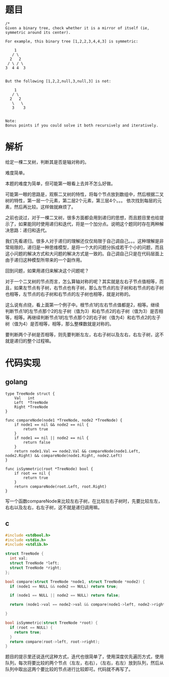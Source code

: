 # 题目
```
/*
Given a binary tree, check whether it is a mirror of itself (ie, symmetric around its center).

For example, this binary tree [1,2,2,3,4,4,3] is symmetric:

    1
   / \
  2   2
 / \ / \
3  4 4  3


But the following [1,2,2,null,3,null,3] is not:

    1
   / \
  2   2
   \   \
   3    3


Note:
Bonus points if you could solve it both recursively and iteratively.
```

# 解析
给定一棵二叉树，判断其是否是轴对称的。

难度简单。

本题的难度为简单，但可能第一眼看上去并不怎么好做。

可能第一眼的思路是，观察二叉树的特性，将每个节点放到数组中，然后根据二叉树的特性，第一层一个元素，第二层2个元素，第三层4个。。。 依次找到每层的元素，然后再比较。这样做就麻烦了。

之前也说过，对于一棵二叉树，很多方面都会用到递归的思想，而且题目里也给提示了，如果能同时使用递归和迭代，将是一个加分点。说明这个题同时存在两种解决思路：递归和迭代。

我们先看递归。很多人对于递归的理解还仅仅局限于自己调自己。。。这种理解是非常局限的，递归是一种思维模型，是将一个大的问题分拆成若干个小的问题，而且这小问题的解决方式和大问题的解决方式是一致的。自己调自己只是在代码层面上由于递归这种模型所带来的一个副作用。

回到问题，如果用递归来解决这个问题呢？

对于一个二叉树的节点而言，怎么算轴对称的呢？其实就是左右子节点值相等，而且，如果左节点有子树，右节点也有子树，那么左节点的左子树和右节点的右子树也相等，左节点的右子树和右节点的左子树也相等，就是对称的。

这么说有点绕，看上面第一个例子中。根节点1的左右节点值都是2，相等。继续判断节点1的左节点那个2的左子树（值为3）和右节点2的右子树（值为3）是否相等，相等。再继续判断节点1的左节点那个2的右子树（值为4）和右节点2的左子树（值为4）是否相等，相等，那么整棵数就是对称的。

要判断两个子树是否相等，则先要判断左左，右右子树以及左右，右左子树，这不就是递归的整个过程嘛。

# 代码实现
## golang
```golang
type TreeNode struct {
	Val   int
	Left  *TreeNode
	Right *TreeNode
}

func compareNode(node1 *TreeNode, node2 *TreeNode) {
	if node1 == nil && node2 == nil {
		return true
	}
	if node1 == nil || node2 == nil {
		return false
	}
	return node1.Val == node2.Val && compareNode(node1.Left, node2.Right) && compareNode(node1.Right, node2.Left)
}

func isSymmetric(root *TreeNode) bool {
	if root == nil {
		return true
	}
	return compareNode(root.Left, root.Right)
}
```

写一个函数compareNode来比较左右子树，在比较左右子树时，先要比较左左，右右以及左右，右左子树，这不就是递归调用嘛。

## c
```cpp
#include <stdbool.h>
#include <stdio.h>
#include <stdlib.h>

struct TreeNode {
  int val;
  struct TreeNode *left;
  struct TreeNode *right;
};

bool compare(struct TreeNode *node1, struct TreeNode *node2) {
  if (node1 == NULL && node2 == NULL) return true;

  if (node1 == NULL || node2 == NULL) return false;

  return (node1->val == node2->val && compare(node1->left, node2->right) && compare(node1->right, node2->left);

}

bool isSymmetric(struct TreeNode *root) {
  if (root == NULL) {
    return true;
  }
  return compare(root->left, root->right);
}

```

题目的提示里还说迭代这种方式，迭代也很简单了，使用深度优先遍历方式，使用队列，每次将要比较的两个节点（左左，右右），（左右，右左）放到队列，然后从队列中取出这两个要比较的节点进行比较即可。代码就不再写了。
